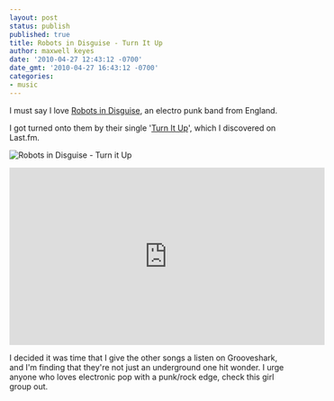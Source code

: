 ```yaml
---
layout: post
status: publish
published: true
title: Robots in Disguise - Turn It Up
author: maxwell keyes
date: '2010-04-27 12:43:12 -0700'
date_gmt: '2010-04-27 16:43:12 -0700'
categories:
- music
---
```


I must say I love [Robots in Disguise](http://www.robotsindisguise.co.uk/), an electro punk band from England.

I got turned onto them by their single '[Turn It Up](http://www.robotsindisguise.co.uk/music/turn-it-up/)', which I
discovered on Last.fm.

![Robots in Disguise - Turn it Up](/assets/images/posts/robots-in-disguise-turn-it-up.jpg "Robots in Disguise - Turn It Up single cover")

<iframe width="560" height="315" src="https://www.youtube.com/embed/6H13RprHi3I" frameborder="0" allowfullscreen></iframe>

I decided it was time that I give the other songs a listen on Grooveshark, and I'm finding that they're not just an
underground one hit wonder. I urge anyone who loves electronic pop with a punk/rock edge, check this girl group out.
